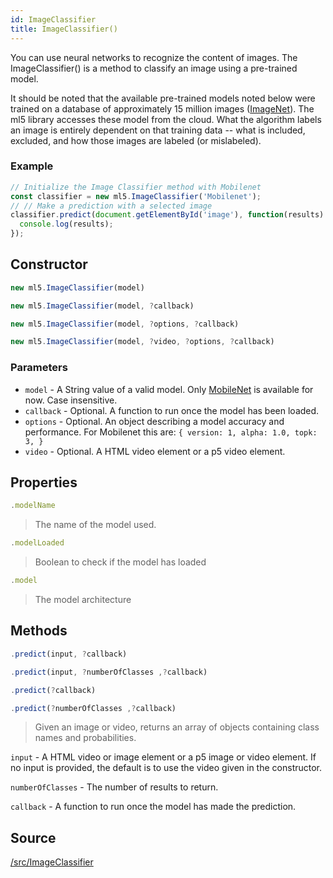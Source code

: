 ```yaml
---
id: ImageClassifier
title: ImageClassifier()
---
```


You can use neural networks to recognize the content of images. The ImageClassifier() is a method to classify an image using a pre-trained model.

It should be noted that the available pre-trained models noted below were trained on a database of approximately 15 million images ([ImageNet](http://www.image-net.org/)). The ml5 library accesses
these model from the cloud. What the algorithm labels an image is entirely dependent on that training data -- what is included, excluded, and how those images are labeled (or mislabeled).

### Example

```javascript
// Initialize the Image Classifier method with Mobilenet
const classifier = new ml5.ImageClassifier('Mobilenet');
// // Make a prediction with a selected image
classifier.predict(document.getElementById('image'), function(results) {
  console.log(results);
});
```

## Constructor
  ```javascript
  new ml5.ImageClassifier(model)
  ```

  ```javascript
  new ml5.ImageClassifier(model, ?callback)
  ```

  ```javascript
  new ml5.ImageClassifier(model, ?options, ?callback)
  ```

  ```javascript
  new ml5.ImageClassifier(model, ?video, ?options, ?callback)
  ```

### Parameters

  - `model` - A String value of a valid model. Only [MobileNet](https://github.com/tensorflow/tfjs-models/tree/master/mobilenet) is available for now. Case insensitive.
  - `callback` - Optional. A function to run once the model has been loaded.
  - `options` - Optional. An object describing a model accuracy and performance. For Mobilenet this are: `{ version: 1,
    alpha: 1.0, topk: 3, }`
  - `video` - Optional. A HTML video element or a p5 video element.

## Properties

  ```javascript
  .modelName
  ```
  > The name of the model used.

  ```javascript
  .modelLoaded
  ```
  > Boolean to check if the model has loaded

  ```javascript
  .model
  ```
  > The model architecture

## Methods

  ```javascript
  .predict(input, ?callback)
  ```

  ```javascript
  .predict(input, ?numberOfClasses ,?callback)
  ```

  ```javascript
  .predict(?callback)
  ```

  ```javascript
  .predict(?numberOfClasses ,?callback)
  ```

  > Given an image or video, returns an array of objects containing class names and probabilities.

  `input` -  A HTML video or image element or a p5 image or video element. If no input is provided, the default is to use the video given in the constructor.

  `numberOfClasses` -  The number of results to return.

  `callback` - A function to run once the model has made the prediction.

## Source

[/src/ImageClassifier](https://github.com/ml5js/ml5-library/blob/master/src/ImageClassifier/index.js)
